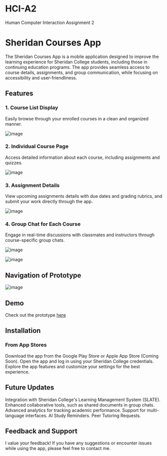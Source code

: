 # HCI-A2
Human Computer Interaction Assignment 2

# Sheridan Courses App
The Sheridan Courses App is a mobile application designed to improve the learning experience for Sheridan College students, including those in continuing education programs. The app provides seamless access to course details, assignments, and group communication, while focusing on accessibility and user-friendliness.

## Features

### 1. Course List Display
Easily browse through your enrolled courses in a clean and organized manner.

![image](https://github.com/user-attachments/assets/3e36b067-344d-47b6-8743-c341a5d27e9d)

### 2. Individual Course Page
Access detailed information about each course, including assignments and quizzes.

![image](https://github.com/user-attachments/assets/dfdbd5eb-9fdd-4894-ba89-002a729b512e)

### 3. Assignment Details
View upcoming assignments details with due dates and grading rubrics, and submit your work directly through the app.

![image](https://github.com/user-attachments/assets/19e9ddf1-9759-467f-a7a0-09d46abcdead)

### 4. Group Chat for Each Course
Engage in real-time discussions with classmates and instructors through course-specific group chats.

![image](https://github.com/user-attachments/assets/3d72af8a-91cc-4901-9744-813a95813be9)

![image](https://github.com/user-attachments/assets/76b89d29-7487-4a4d-9aac-48770044da5c)

## Navigation of Prototype

![image](https://github.com/user-attachments/assets/bae429d9-127f-408e-8b1d-f365e93210ea)

## Demo
Check out the prototype [here](https://youtu.be/2lse7o1S_Rs)

## Installation
### From App Stores
Download the app from the Google Play Store or Apple App Store (Coming Soon).
Open the app and log in using your Sheridan College credentials.
Explore the app features and customize your settings for the best experience.

## Future Updates
Integration with Sheridan College's Learning Management System (SLATE).
Enhanced collaborative tools, such as shared documents in group chats.
Advanced analytics for tracking academic performance.
Support for multi-language interfaces.
AI Study Reminders.
Peer Tutoring Requests.

## Feedback and Support
I value your feedback! If you have any suggestions or encounter issues while using the app, please feel free to contact me.
